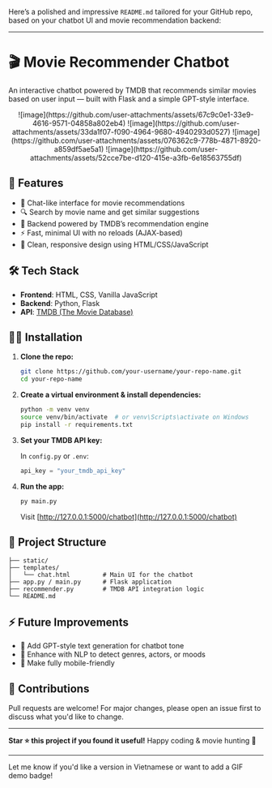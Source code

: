 Here’s a polished and impressive `README.md` tailored for your GitHub repo, based on your chatbot UI and movie recommendation backend:

---

# 🎬 Movie Recommender Chatbot

An interactive chatbot powered by TMDB that recommends similar movies based on user input — built with Flask and a simple GPT-style interface.

<p align="center">
![image](https://github.com/user-attachments/assets/67c9c0e1-33e9-4616-9571-04858a802eb4)
![image](https://github.com/user-attachments/assets/33da1f07-f090-4964-9680-4940293d0527)
![image](https://github.com/user-attachments/assets/076362c9-778b-4871-8920-a859df5ae5a1)
![image](https://github.com/user-attachments/assets/52cce7be-d120-415e-a3fb-6e18563755df)
</p>

## 🚀 Features

* 💬 Chat-like interface for movie recommendations
* 🔍 Search by movie name and get similar suggestions
* 🧠 Backend powered by TMDB’s recommendation engine
* ⚡ Fast, minimal UI with no reloads (AJAX-based)
* 🎨 Clean, responsive design using HTML/CSS/JavaScript


## 🛠️ Tech Stack

* **Frontend**: HTML, CSS, Vanilla JavaScript
* **Backend**: Python, Flask
* **API**: [TMDB (The Movie Database)](https://www.themoviedb.org/)

## 🧑‍💻 Installation

1. **Clone the repo:**

   ```bash
   git clone https://github.com/your-username/your-repo-name.git
   cd your-repo-name
   ```

2. **Create a virtual environment & install dependencies:**

   ```bash
   python -m venv venv
   source venv/bin/activate  # or venv\Scripts\activate on Windows
   pip install -r requirements.txt
   ```

3. **Set your TMDB API key:**

   In `config.py` or `.env`:

   ```python
   api_key = "your_tmdb_api_key"
   ```

4. **Run the app:**

   ```bash
   py main.py
   ```

   Visit [http://127.0.0.1:5000/chatbot](http://127.0.0.1:5000/chatbot)

## 📁 Project Structure

```
├── static/
├── templates/
│   └── chat.html         # Main UI for the chatbot
├── app.py / main.py      # Flask application
├── recommender.py        # TMDB API integration logic
└── README.md
```

## ⚡ Future Improvements

* 🤖 Add GPT-style text generation for chatbot tone
* 🧠 Enhance with NLP to detect genres, actors, or moods
* 📱 Make fully mobile-friendly

## 🤝 Contributions

Pull requests are welcome! For major changes, please open an issue first to discuss what you'd like to change.

---

**Star ⭐ this project if you found it useful!**
Happy coding & movie hunting 🍿

---

Let me know if you'd like a version in Vietnamese or want to add a GIF demo badge!
